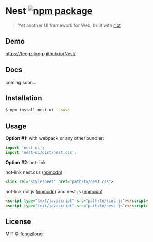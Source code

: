 # Nest [![npm package](https://img.shields.io/npm/v/nest-ui.svg?style=flat-square)](https://www.npmjs.org/package/nest-ui)

> Yet another UI framework for Web, built with [riot](https://github.com/riot/riot)

## Demo

https://fengzilong.github.io/Nest/

## Docs

coming soon...

## Installation

```bash
$ npm install nest-ui --save
```

## Usage

**Option #1:** with webpack or any other bundler:

```js
import 'nest-ui';
import 'nest-ui/dist/nest.css';
```

**Option #2**: hot-link

hot-link nest.css ([npmcdn](https://npmcdn.com/nest-ui/dist/nest.css))

```html
<link rel="stylesheet" href="path/to/nest.css">
```

hot-link riot.js ([npmcdn](https://npmcdn.com/riot/riot.min.js)) and nest.js ([npmcdn](https://npmcdn.com/nest-ui))

```html
<script type="text/javascript" src="path/to/riot.js"></script>
<script type="text/javascript" src="path/to/nest.js"></script>
```

## License

MIT &copy; [fengzilong](https://github.com/fengzilong)
